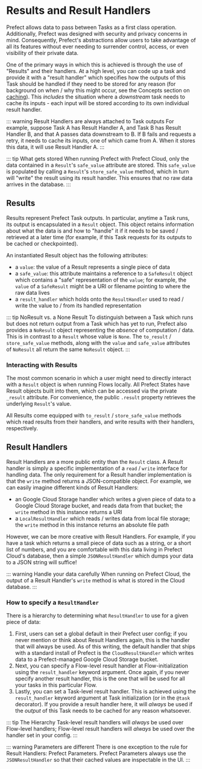 # Results and Result Handlers

Prefect allows data to pass between Tasks as a first class operation. Additionally, Prefect was designed with security and privacy concerns
in mind. Consequently, Prefect's abstractions allow users to take advantage of all its features without ever needing to surrender control, access, or even visibility of their private data.

One of the primary ways in which this is achieved is through the use of "Results" and their handlers.  At a high level, you can code up a task and provide it with a "result handler" which specifies how the outputs of this Task should be handled if they need to be stored for any reason (for background on when / why this might occur, see the Concepts section on [caching](execution.html#caching)).  This _includes_ the situation where a _downstream_ task needs to cache its inputs - each input will be stored according to its own individual result handler.

::: warning Result Handlers are always attached to Task outputs
For example, suppose Task A has Result Handler A, and Task B has Result Handler B, and that A passes data downstream to B.  If B fails and requests a retry, it needs to cache its inputs, one of which came from A.  When it stores this data, it will use Result Handler A.
:::

::: tip What gets stored
When running Prefect with Prefect Cloud, only the data contained in a `Result`'s `safe_value` attribute are stored.  This `safe_value` is populated by calling a `Result`'s `store_safe_value` method, which in turn will "write" the result using its result handler.  This ensures that no raw data arrives in the database.
:::

## Results

Results represent Prefect Task outputs.  In particular, anytime a Task runs, its output
is encapsulated in a `Result` object.  This object retains information about what the data is and how to "handle" it
if it needs to be saved / retrieved at a later time (for example, if this Task requests for its outputs to be cached or checkpointed).

An instantiated Result object has the following attributes:

- a `value`: the value of a Result represents a single piece of data
- a `safe_value`: this attribute maintains a reference to a `SafeResult` object
    which contains a "safe" representation of the `value`; for example, the `value` of a `SafeResult`
    might be a URI or filename pointing to where the raw data lives
- a `result_handler` which holds onto the `ResultHandler` used to read /
    write the value to / from its handled representation

::: tip NoResult vs. a None Result
To distinguish between a Task which runs but does not return output from a Task which has yet to run, Prefect
also provides a `NoResult` object representing the _absence_ of computation / data.  This is in contrast to a `Result`
whose value is `None`.  The `to_result` / `store_safe_value` methods, along with the `value` and `safe_value` attributes of `NoResult` all return the same `NoResult` object.
:::

### Interacting with Results

The most common scenario in which a user might need to directly interact with a `Result` object is when running Flows locally.  All Prefect States have Result objects built into them, which can be accessed via the private `_result` attribute.  For convenience, the public `.result` property retrieves the underlying `Result`'s value.

All Results come equipped with `to_result` / `store_safe_value` methods which read results from their handlers, and write results with their handlers, respectively.

## Result Handlers

Result Handlers are a more public entity than the `Result` class.  A Result handler is simply a specific implementation of a `read` / `write` interface for handling data.  The only requirement for a Result handler implementation is that the `write` method returns a JSON-compatible object.  For example, we can easily imagine different kinds of Result Handlers:
- an Google Cloud Storage handler which writes a given piece of data to a Google Cloud Storage bucket, and reads data from that bucket; the `write` method in this instance returns a URI
- a `LocalResultHandler` which reads / writes data from local file storage; the `write` method in this instance returns an absolute file path

However, we can be more creative with Result Handlers.  For example, if you have a task which returns a small piece of data such as a string, or a short list of numbers, and you are comfortable with this data living in Prefect Cloud's database, then a simple `JSONResultHandler` which dumps your data to a JSON string will suffice!

::: warning Handle your data carefully
When running on Prefect Cloud, the output of a Result Handler's `write` method is what is stored in the Cloud database.
:::

### How to specify a `ResultHandler`

There is a hierarchy to determining what `ResultHandler` to use for a given piece of data:
1. First, users can set a global default in their Prefect user config; if you never mention or think about Result Handlers again, this is the handler that will always be used.  As of this writing, the default handler that ships with a standard install of Prefect is the `CloudResultHandler` which writes data to a Prefect-managed Google Cloud Storage bucket.
1. Next, you can specify a Flow-level result handler at Flow-initialization using the `result_handler` keyword argument.  Once again, if you never specify another result handler, this is the one that will be used for all your tasks in this particular Flow.
1. Lastly, you can set a Task-level result handler.  This is achieved using the `result_handler` keyword argument at Task initialization (or in the `@task` decorator).  If you provide a result handler here, it will _always_ be used if the _output_ of this Task needs to be cached for any reason whatsoever.

::: tip The Hierarchy
Task-level result handlers will _always_ be used over Flow-level handlers; Flow-level result handlers will _always_ be used over the handler set in your config.
:::

::: warning Parameters are different
There is one exception to the rule for Result Handlers: Prefect Parameters.  Prefect Parameters always use the `JSONResultHandler` so that their cached values are inspectable in the UI.
:::

